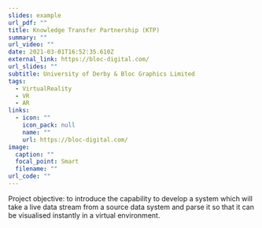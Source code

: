 ```yaml
---
slides: example
url_pdf: ""
title: Knowledge Transfer Partnership (KTP)
summary: ""
url_video: ""
date: 2021-03-01T16:52:35.610Z
external_link: https://bloc-digital.com/
url_slides: ""
subtitle: University of Derby & Bloc Graphics Limited
tags:
  - VirtualReality
  - VR
  - AR
links:
  - icon: ""
    icon_pack: null
    name: ""
    url: https://bloc-digital.com/
image:
  caption: ""
  focal_point: Smart
  filename: ""
url_code: ""
---
```

Project objective: to introduce the capability to develop a system which will take a live data stream from a source data system and parse it so that it can be visualised instantly in a virtual environment.